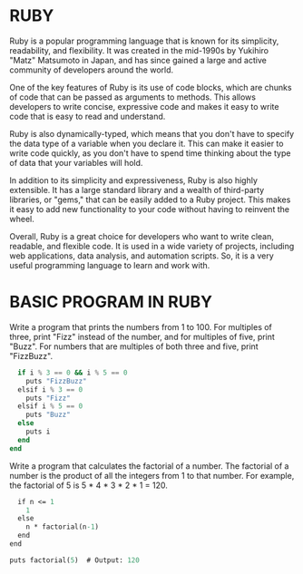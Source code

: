 # RUBY
Ruby is a popular programming language that is known for its simplicity, readability, and flexibility. It was created in the mid-1990s by Yukihiro "Matz" Matsumoto in Japan, and has since gained a large and active community of developers around the world.

One of the key features of Ruby is its use of code blocks, which are chunks of code that can be passed as arguments to methods. This allows developers to write concise, expressive code and makes it easy to write code that is easy to read and understand.

Ruby is also dynamically-typed, which means that you don't have to specify the data type of a variable when you declare it. This can make it easier to write code quickly, as you don't have to spend time thinking about the type of data that your variables will hold.

In addition to its simplicity and expressiveness, Ruby is also highly extensible. It has a large standard library and a wealth of third-party libraries, or "gems," that can be easily added to a Ruby project. This makes it easy to add new functionality to your code without having to reinvent the wheel.

Overall, Ruby is a great choice for developers who want to write clean, readable, and flexible code. It is used in a wide variety of projects, including web applications, data analysis, and automation scripts. So, it is a very useful programming language to learn and work with.

# BASIC PROGRAM IN RUBY

Write a program that prints the numbers from 1 to 100. For multiples of three, print "Fizz" instead of the number, and for multiples of five, print "Buzz". For numbers that are multiples of both three and five, print "FizzBuzz".

```for i in 1..100
  if i % 3 == 0 && i % 5 == 0
    puts "FizzBuzz"
  elsif i % 3 == 0
    puts "Fizz"
  elsif i % 5 == 0
    puts "Buzz"
  else
    puts i
  end
end
```
Write a program that calculates the factorial of a number. The factorial of a number is the product of all the integers from 1 to that number. For example, the factorial of 5 is 5 * 4 * 3 * 2 * 1 = 120.
```def factorial(n)
  if n <= 1
    1
  else
    n * factorial(n-1)
  end
end

puts factorial(5)  # Output: 120





